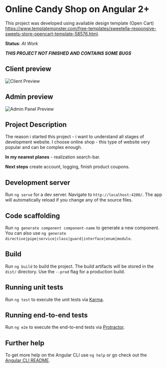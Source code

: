 # Online Candy Shop on Angular 2+

This project was developed using available design template (Open Cart) https://www.templatemonster.com/free-templates/sweetella-responsive-sweets-store-opencart-template-58576.html.

__Status__: _At Work_

___THIS PROJECT NOT FINISHED AND CONTAINS SOME BUGS___

## Client preview

![Client Preview](https://github.com/valeriyProg/ANGULAR_ONLINE_SHOP/blob/master/Client-Preview.gif)

## Admin preview

![Admin Panel Preview](https://github.com/valeriyProg/ANGULAR_ONLINE_SHOP/blob/master/Admin-preview%20.gif)

## Project Description

The reason i started this project  - i want to understand all stages of development website. I choose online shop - this type of website 
very popular and can be complex enough. 

__In my nearest planes__ - realization search-bar.

__Next steps__ create account, logging, finish product coupons.

## Development server

Run `ng serve` for a dev server. Navigate to `http://localhost:4200/`. The app will automatically reload if you change any of the source files.

## Code scaffolding

Run `ng generate component component-name` to generate a new component. You can also use `ng generate directive|pipe|service|class|guard|interface|enum|module`.

## Build

Run `ng build` to build the project. The build artifacts will be stored in the `dist/` directory. Use the `--prod` flag for a production build.

## Running unit tests

Run `ng test` to execute the unit tests via [Karma](https://karma-runner.github.io).

## Running end-to-end tests

Run `ng e2e` to execute the end-to-end tests via [Protractor](http://www.protractortest.org/).

## Further help

To get more help on the Angular CLI use `ng help` or go check out the [Angular CLI README](https://github.com/angular/angular-cli/blob/master/README.md).
